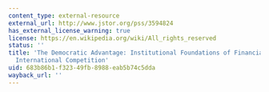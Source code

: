 ```yaml
---
content_type: external-resource
external_url: http://www.jstor.org/pss/3594824
has_external_license_warning: true
license: https://en.wikipedia.org/wiki/All_rights_reserved
status: ''
title: 'The Democratic Advantage: Institutional Foundations of Financial Power in
  International Competition'
uid: 683b86b1-f323-49fb-8988-eab5b74c5dda
wayback_url: ''
---
```

